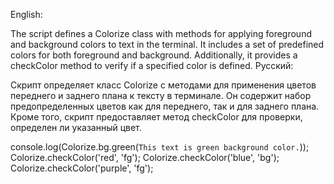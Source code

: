 English:

The script defines a Colorize class with methods for applying foreground and background colors to text in the terminal. It includes a set of predefined colors for both foreground and background. Additionally, it provides a checkColor method to verify if a specified color is defined.
Русский:

Скрипт определяет класс Colorize с методами для применения цветов переднего и заднего плана к тексту в терминале. Он содержит набор предопределенных цветов как для переднего, так и для заднего плана. Кроме того, скрипт предоставляет метод checkColor для проверки, определен ли указанный цвет.



console.log(Colorize.bg.green(`This text is green background color.`));
Colorize.checkColor('red', 'fg');
Colorize.checkColor('blue', 'bg');
Colorize.checkColor('purple', 'fg');
